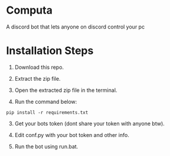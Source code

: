 # Computa
A discord bot that lets anyone on discord control your pc

# Installation Steps

1. Download this repo.

2. Extract the zip file.

3. Open the extracted zip file in the terminal.

4. Run the command below:
```
pip install -r requirements.txt
```

3. Get your bots token (dont share your token with anyone btw).

4. Edit conf.py with your bot token and other info.

5. Run the bot using run.bat.
